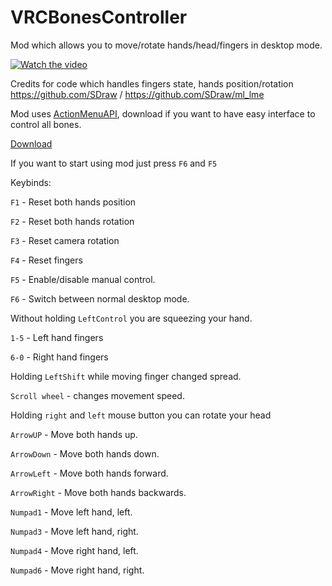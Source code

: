 # VRCBonesController
Mod which allows you to move/rotate hands/head/fingers in desktop mode.

[![Watch the video](https://cdn.discordapp.com/attachments/742563440199204879/840154036522713088/unknown.png)](https://www.youtube.com/watch?v=V4yvpZUdEwI)

Credits for code which handles fingers state, hands position/rotation https://github.com/SDraw / https://github.com/SDraw/ml_lme

Mod uses [ActionMenuAPI](https://github.com/gompocp/ActionMenuApi), download if you want to have easy interface to control all bones.

[Download](https://github.com/gompocp/ActionMenuApi/releases/download/v0.1.2/ActionMenuApi.dll)

If you want to start using mod just press ``F6`` and ``F5``



Keybinds:

``F1`` - Reset both hands position

``F2`` - Reset both hands rotation

``F3`` - Reset camera rotation

``F4`` - Reset fingers

``F5`` - Enable/disable manual control.

``F6`` - Switch between normal desktop mode.

Without holding ``LeftControl`` you are squeezing your hand.

``1-5`` - Left hand fingers

``6-0`` - Right hand fingers

Holding ``LeftShift`` while moving finger changed spread.

``Scroll wheel`` - changes movement speed.

Holding ``right`` and ``left`` mouse button you can rotate your head


``ArrowUP`` - Move both hands up.

``ArrowDown`` - Move both hands down.


``ArrowLeft`` - Move both hands forward.

``ArrowRight`` - Move both hands backwards.


``Numpad1`` - Move left hand, left.

``Numpad3`` - Move left hand, right.

``Numpad4`` - Move right hand, left.

``Numpad6`` - Move right hand, right.

